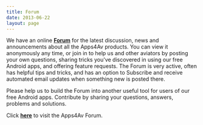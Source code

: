 ```yaml
---
title: Forum
date: 2013-06-22
layout: page
---
```


We have an online
**[Forum](https://groups.google.com/d/forum/apps4av-forum "Forum link")** 
for the latest discussion, news and announcements about all the
Apps4Av products. You can view it anonymously any time, or join in to
help us and other aviators by posting your own questions, sharing
tricks you've discovered in using our free Android apps, and offering feature requests.
The Forum is very active, often has helpful tips and tricks, and has an option
to Subscribe and receive automated email updates when something new is posted there.

Please help us to build the Forum into another useful tool for users
of our free Android apps. Contribute by sharing your questions,
answers, problems and solutions.

Click **[here](https://groups.google.com/d/forum/apps4av-forum "Forum link")** 
to visit the Apps4Av Forum.
